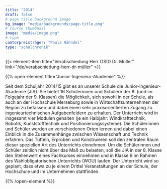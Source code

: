 ```yaml
---
title: "2014"
draft: false
# page title background image
bg_image: "media/backgrounds/page-title.png"
# course thumbnail
image: "media/image.png"
# type
cantorpreisträger: "Paula Hähndel"
type: "schulchronik"
---
```


{{< element-item title="Verabschiedung Herr OStD Dr. Müller" link="/de/verabschiedung-herr-dr-müller" >}}

{{% open-element title="Junior-Ingenieur-Akademie" %}}

Seit dem Schuljahr 2014/15 gibt es an unserer Schule die Junior-Ingenieur-Akademie (JIA). Sie bietet 16 Schülerinnen und Schülern der 8. (und im Folgejahr der 9. Klassen) die Möglichkeit, sich sowohl in der Schule, als auch an der Hochschule Merseburg sowie in Wirtschaftsunternehmen der Region zu befassen und dabei einen sehr praxisorientierten Zugang zu ingenieurtechnischen Aufgabenfeldern zu erhalten. Der Unterricht wird in insgesamt vier Modulen gehalten (je ein Halbjahr: Windkrafttechnik, Robotik, Kunststofftechnik und Positionierungssysteme). Die Schülerinnen und Schüler werden an verschiedenen Orten lernen und dabei einen Einblick in die Zusammenhänge zwischen Wissenschaft und Technik erfahren. Das Tüfteln, Erproben und Konstruieren soll den zentralen Raum dieser speziellen Art des Unterrichts einnehmen. Um die Schülerinnen und Schüler zeitlich nicht über das Maß zu belasten, soll die JIA in der 8. Klasse den Stellenwert eines Fachkurses einnehmen und in Klasse 9 im Rahmen des Wahlobligatorischen Unterrichts (WOU) laufen. Der Unterricht wird so geplant, dass etwa zu je einem Drittel Veranstaltungen an der Schule, der Hochschule und im Unternehmen stattfinden.

{{% /open-element %}}
